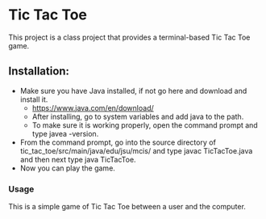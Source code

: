 Tic Tac Toe 
===========

This project is a class project that provides a terminal-based Tic Tac Toe game. 

## Installation: ##
  - Make sure you have Java installed, if not go here and download and install it. 
    - https://www.java.com/en/download/
    - After installing, go to system variables and add java to the path.
    - To make sure it is working properly, open the command prompt and type javea -version.
  - From the command prompt, go into the source directory of tic_tac_toe/src/main/java/edu/jsu/mcis/ 
    and type javac TicTacToe.java and then next type java TicTacToe.
  - Now you can play the game. 
  
 ### Usage ###
  This is a simple game of Tic Tac Toe between a user and the computer.
  
  
